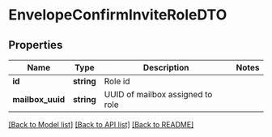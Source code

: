 # EnvelopeConfirmInviteRoleDTO

## Properties
Name | Type | Description | Notes
------------ | ------------- | ------------- | -------------
**id** | **string** | Role id | 
**mailbox_uuid** | **string** | UUID of mailbox assigned to role | 

[[Back to Model list]](../../README.md#documentation-for-models) [[Back to API list]](../../README.md#documentation-for-api-endpoints) [[Back to README]](../../README.md)

